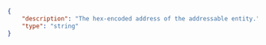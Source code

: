 ```json copy 
{
    "description": "The hex-encoded address of the addressable entity.",
    "type": "string"
} 
``` 
